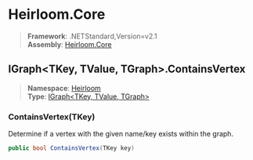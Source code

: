 # Heirloom.Core

> **Framework**: .NETStandard,Version=v2.1  
> **Assembly**: [Heirloom.Core][0]  

## IGraph\<TKey, TValue, TGraph>.ContainsVertex

> **Namespace**: [Heirloom][0]  
> **Type**: [IGraph\<TKey, TValue, TGraph>][1]  

### ContainsVertex(TKey)

Determine if a vertex with the given name/key exists within the graph.

```cs
public bool ContainsVertex(TKey key)
```

[0]: ../../../Heirloom.Core.md
[1]: ../IGraph[TKey,TValue,TGraph].md
